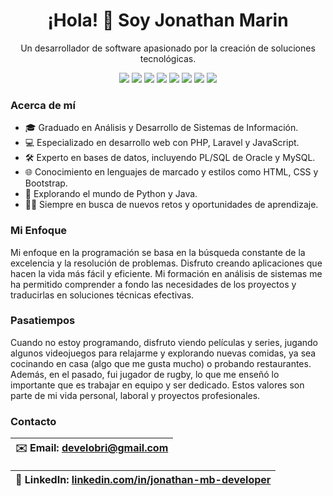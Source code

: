 <!-- Encabezado -->
<h1 align="center">¡Hola! 👋 Soy Jonathan Marin</h1>

<!-- Acerca de mí -->
<p align="center">Un desarrollador de software apasionado por la creación de soluciones tecnológicas.</p>

<!-- Insignias de tecnologías -->
<p align="center">
  <img src="https://img.shields.io/badge/Lenguaje-PHP-blue">
  <img src="https://img.shields.io/badge/Framework-Laravel-orange">
  <img src="https://img.shields.io/badge/Frontend-JavaScript-yellow">
  <img src="https://img.shields.io/badge/Librerías-JQuery%20%7C%20Ajax-blueviolet">
  <img src="https://img.shields.io/badge/Base%20de%20Datos-MySQL-blue">
  <img src="https://img.shields.io/badge/Lenguaje%20de%20Marcado-HTML-green">
  <img src="https://img.shields.io/badge/Estilos-CSS-brightgreen">
  <img src="https://img.shields.io/badge/Librería%20de%20Estilos-Bootstrap-purple">
</p>

<!-- Acerca de mí -->
<h3>Acerca de mí</h3>
<ul>
  <li>🎓 Graduado en Análisis y Desarrollo de Sistemas de Información.</li>
  <li>💻 Especializado en desarrollo web con PHP, Laravel y JavaScript.</li>
  <li>🛠️ Experto en bases de datos, incluyendo PL/SQL de Oracle y MySQL.</li>
  <li>🌐 Conocimiento en lenguajes de marcado y estilos como HTML, CSS y Bootstrap.</li>
  <li>🚀 Explorando el mundo de Python y Java.</li>
  <li>👨‍💻 Siempre en busca de nuevos retos y oportunidades de aprendizaje.</li>
</ul>

<!-- Mi enfoque -->
<h3>Mi Enfoque</h3>
<p>Mi enfoque en la programación se basa en la búsqueda constante de la excelencia y la resolución de problemas. Disfruto creando aplicaciones que hacen la vida más fácil y eficiente. Mi formación en análisis de sistemas me ha permitido comprender a fondo las necesidades de los proyectos y traducirlas en soluciones técnicas efectivas.</p>

<!-- Pasatiempos -->
<h3>Pasatiempos</h3>
<p>Cuando no estoy programando, disfruto viendo películas y series, jugando algunos videojuegos para relajarme y explorando nuevas comidas, ya sea cocinando en casa (algo que me gusta mucho) o probando restaurantes. Además, en el pasado, fui jugador de rugby, lo que me enseñó lo importante que es trabajar en equipo y ser dedicado. Estos valores son parte de mi vida personal, laboral y proyectos profesionales.</p>

<!-- Contacto -->
<!-- Contacto -->
<h3>Contacto</h3>

| ✉️ Email: [develobri@gmail.com](mailto:develobri@gmail.com) |
| :-------------------------------------------------------- |

| 💼 LinkedIn: [linkedin.com/in/jonathan-mb-developer](https://www.linkedin.com/in/jonathan-mb-developer) |
| :-------------------------------------------------------------------------------------------------- |


